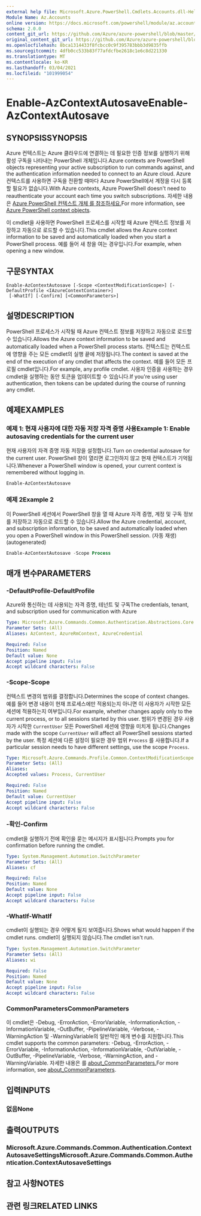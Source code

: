 ```yaml
---
external help file: Microsoft.Azure.PowerShell.Cmdlets.Accounts.dll-Help.xml
Module Name: Az.Accounts
online version: https://docs.microsoft.com/powershell/module/az.accounts/enable-azcontextautosave
schema: 2.0.0
content_git_url: https://github.com/Azure/azure-powershell/blob/master/src/Accounts/Accounts/help/Enable-AzContextAutosave.md
original_content_git_url: https://github.com/Azure/azure-powershell/blob/master/src/Accounts/Accounts/help/Enable-AzContextAutosave.md
ms.openlocfilehash: 8bca1314433f8fcbcc0c9f395783bbb3d9835ffb
ms.sourcegitcommit: 4dfb0cc533b83f77afdcfbe2618c1e6c8d221330
ms.translationtype: MT
ms.contentlocale: ko-KR
ms.lasthandoff: 03/04/2021
ms.locfileid: "101999054"
---
```

# <span data-ttu-id="b3cdf-101">Enable-AzContextAutosave</span><span class="sxs-lookup"><span data-stu-id="b3cdf-101">Enable-AzContextAutosave</span></span>

## <span data-ttu-id="b3cdf-102">SYNOPSIS</span><span class="sxs-lookup"><span data-stu-id="b3cdf-102">SYNOPSIS</span></span>
<span data-ttu-id="b3cdf-103">Azure 컨텍스트는 Azure 클라우드에 연결하는 데 필요한 인증 정보를 실행하기 위해 활성 구독을 나타내는 PowerShell 개체입니다.</span><span class="sxs-lookup"><span data-stu-id="b3cdf-103">Azure contexts are PowerShell objects representing your active subscription to run commands against, and the authentication information needed to connect to an Azure cloud.</span></span> <span data-ttu-id="b3cdf-104">Azure 컨텍스트를 사용하면 구독을 전환할 때마다 Azure PowerShell에서 계정을 다시 등록할 필요가 없습니다.</span><span class="sxs-lookup"><span data-stu-id="b3cdf-104">With Azure contexts, Azure PowerShell doesn't need to reauthenticate your account each time you switch subscriptions.</span></span> <span data-ttu-id="b3cdf-105">자세한 내용은 [Azure PowerShell 컨텍스트 개체 를 참조하세요.](https://docs.microsoft.com/powershell/azure/context-persistence)</span><span class="sxs-lookup"><span data-stu-id="b3cdf-105">For more information, see [Azure PowerShell context objects](https://docs.microsoft.com/powershell/azure/context-persistence).</span></span>

<span data-ttu-id="b3cdf-106">이 cmdlet을 사용하면 PowerShell 프로세스를 시작할 때 Azure 컨텍스트 정보를 저장하고 자동으로 로드할 수 있습니다.</span><span class="sxs-lookup"><span data-stu-id="b3cdf-106">This cmdlet allows the Azure context information to be saved and automatically loaded when you start a PowerShell process.</span></span> <span data-ttu-id="b3cdf-107">예를 들어 새 창을 여는 경우입니다.</span><span class="sxs-lookup"><span data-stu-id="b3cdf-107">For example, when opening a new window.</span></span>

## <span data-ttu-id="b3cdf-108">구문</span><span class="sxs-lookup"><span data-stu-id="b3cdf-108">SYNTAX</span></span>

```
Enable-AzContextAutosave [-Scope <ContextModificationScope>] [-DefaultProfile <IAzureContextContainer>]
 [-WhatIf] [-Confirm] [<CommonParameters>]
```

## <span data-ttu-id="b3cdf-109">설명</span><span class="sxs-lookup"><span data-stu-id="b3cdf-109">DESCRIPTION</span></span>

<span data-ttu-id="b3cdf-110">PowerShell 프로세스가 시작될 때 Azure 컨텍스트 정보를 저장하고 자동으로 로드할 수 있습니다.</span><span class="sxs-lookup"><span data-stu-id="b3cdf-110">Allows the Azure context information to be saved and automatically loaded when a PowerShell process starts.</span></span> <span data-ttu-id="b3cdf-111">컨텍스트는 컨텍스트에 영향을 주는 모든 cmdlet의 실행 끝에 저장됩니다.</span><span class="sxs-lookup"><span data-stu-id="b3cdf-111">The context is saved at the end of the execution of any cmdlet that affects the context.</span></span> <span data-ttu-id="b3cdf-112">예를 들어 모든 프로필 cmdlet입니다.</span><span class="sxs-lookup"><span data-stu-id="b3cdf-112">For example, any profile cmdlet.</span></span> <span data-ttu-id="b3cdf-113">사용자 인증을 사용하는 경우 cmdlet을 실행하는 동안 토큰을 업데이트할 수 있습니다.</span><span class="sxs-lookup"><span data-stu-id="b3cdf-113">If you're using user authentication, then tokens can be updated during the course of running any cmdlet.</span></span>

## <span data-ttu-id="b3cdf-114">예제</span><span class="sxs-lookup"><span data-stu-id="b3cdf-114">EXAMPLES</span></span>

### <span data-ttu-id="b3cdf-115">예제 1: 현재 사용자에 대한 자동 저장 자격 증명 사용</span><span class="sxs-lookup"><span data-stu-id="b3cdf-115">Example 1: Enable autosaving credentials for the current user</span></span>

<span data-ttu-id="b3cdf-116">현재 사용자의 자격 증명 자동 저장을 설정합니다.</span><span class="sxs-lookup"><span data-stu-id="b3cdf-116">Turn on credential autosave for the current user.</span></span> <span data-ttu-id="b3cdf-117">PowerShell 창이 열리면 로그인하지 않고 현재 컨텍스트가 기억됩니다.</span><span class="sxs-lookup"><span data-stu-id="b3cdf-117">Whenever a PowerShell window is opened, your current context is remembered without logging in.</span></span>

```powershell
Enable-AzContextAutosave
```

### <span data-ttu-id="b3cdf-118">예제 2</span><span class="sxs-lookup"><span data-stu-id="b3cdf-118">Example 2</span></span>

<span data-ttu-id="b3cdf-119">이 PowerShell 세션에서 PowerShell 창을 열 때 Azure 자격 증명, 계정 및 구독 정보를 저장하고 자동으로 로드할 수 있습니다.</span><span class="sxs-lookup"><span data-stu-id="b3cdf-119">Allow the Azure credential, account, and subscription information, to be saved and automatically loaded when you open a PowerShell window in this PowerShell session.</span></span> <span data-ttu-id="b3cdf-120">(자동 재생)</span><span class="sxs-lookup"><span data-stu-id="b3cdf-120">(autogenerated)</span></span>

```powershell <!-- Aladdin Generated Example -->
Enable-AzContextAutosave -Scope Process
```

## <span data-ttu-id="b3cdf-121">매개 변수</span><span class="sxs-lookup"><span data-stu-id="b3cdf-121">PARAMETERS</span></span>

### <span data-ttu-id="b3cdf-122">-DefaultProfile</span><span class="sxs-lookup"><span data-stu-id="b3cdf-122">-DefaultProfile</span></span>

<span data-ttu-id="b3cdf-123">Azure와 통신하는 데 사용되는 자격 증명, 테넌트 및 구독</span><span class="sxs-lookup"><span data-stu-id="b3cdf-123">The credentials, tenant, and subscription used for communication with Azure</span></span>

```yaml
Type: Microsoft.Azure.Commands.Common.Authentication.Abstractions.Core.IAzureContextContainer
Parameter Sets: (All)
Aliases: AzContext, AzureRmContext, AzureCredential

Required: False
Position: Named
Default value: None
Accept pipeline input: False
Accept wildcard characters: False
```

### <span data-ttu-id="b3cdf-124">-Scope</span><span class="sxs-lookup"><span data-stu-id="b3cdf-124">-Scope</span></span>

<span data-ttu-id="b3cdf-125">컨텍스트 변경의 범위를 결정합니다.</span><span class="sxs-lookup"><span data-stu-id="b3cdf-125">Determines the scope of context changes.</span></span> <span data-ttu-id="b3cdf-126">예를 들어 변경 내용이 현재 프로세스에만 적용되는지 아니면 이 사용자가 시작한 모든 세션에 적용하는지 여부입니다.</span><span class="sxs-lookup"><span data-stu-id="b3cdf-126">For example, whether changes apply only to the current process, or to all sessions started by this user.</span></span> <span data-ttu-id="b3cdf-127">범위가 변경된 경우 사용자가 시작한 `CurrentUser` 모든 PowerShell 세션에 영향을 미치게 됩니다.</span><span class="sxs-lookup"><span data-stu-id="b3cdf-127">Changes made with the scope `CurrentUser` will affect all PowerShell sessions started by the user.</span></span> <span data-ttu-id="b3cdf-128">특정 세션에 다른 설정이 필요한 경우 범위 `Process` 를 사용합니다.</span><span class="sxs-lookup"><span data-stu-id="b3cdf-128">If a particular session needs to have different settings, use the scope `Process`.</span></span>

```yaml
Type: Microsoft.Azure.Commands.Profile.Common.ContextModificationScope
Parameter Sets: (All)
Aliases:
Accepted values: Process, CurrentUser

Required: False
Position: Named
Default value: CurrentUser
Accept pipeline input: False
Accept wildcard characters: False
```

### <span data-ttu-id="b3cdf-129">-확인</span><span class="sxs-lookup"><span data-stu-id="b3cdf-129">-Confirm</span></span>

<span data-ttu-id="b3cdf-130">cmdlet을 실행하기 전에 확인을 묻는 메시지가 표시됩니다.</span><span class="sxs-lookup"><span data-stu-id="b3cdf-130">Prompts you for confirmation before running the cmdlet.</span></span>

```yaml
Type: System.Management.Automation.SwitchParameter
Parameter Sets: (All)
Aliases: cf

Required: False
Position: Named
Default value: None
Accept pipeline input: False
Accept wildcard characters: False
```

### <span data-ttu-id="b3cdf-131">-WhatIf</span><span class="sxs-lookup"><span data-stu-id="b3cdf-131">-WhatIf</span></span>

<span data-ttu-id="b3cdf-132">cmdlet이 실행되는 경우 어떻게 될지 보여줍니다.</span><span class="sxs-lookup"><span data-stu-id="b3cdf-132">Shows what would happen if the cmdlet runs.</span></span>
<span data-ttu-id="b3cdf-133">cmdlet이 실행되지 않습니다.</span><span class="sxs-lookup"><span data-stu-id="b3cdf-133">The cmdlet isn't run.</span></span>

```yaml
Type: System.Management.Automation.SwitchParameter
Parameter Sets: (All)
Aliases: wi

Required: False
Position: Named
Default value: None
Accept pipeline input: False
Accept wildcard characters: False
```

### <span data-ttu-id="b3cdf-134">CommonParameters</span><span class="sxs-lookup"><span data-stu-id="b3cdf-134">CommonParameters</span></span>
<span data-ttu-id="b3cdf-135">이 cmdlet은 -Debug, -ErrorAction, -ErrorVariable, -InformationAction, -InformationVariable, -OutBuffer, -PipelineVariable, -Verbose, -WarningAction 및 -WarningVariable의 일반적인 매개 변수를 지원합니다.</span><span class="sxs-lookup"><span data-stu-id="b3cdf-135">This cmdlet supports the common parameters: -Debug, -ErrorAction, -ErrorVariable, -InformationAction, -InformationVariable, -OutVariable, -OutBuffer, -PipelineVariable, -Verbose, -WarningAction, and -WarningVariable.</span></span> <span data-ttu-id="b3cdf-136">자세한 내용은 를 [about_CommonParameters.](http://go.microsoft.com/fwlink/?LinkID=113216)</span><span class="sxs-lookup"><span data-stu-id="b3cdf-136">For more information, see [about_CommonParameters](http://go.microsoft.com/fwlink/?LinkID=113216).</span></span>

## <span data-ttu-id="b3cdf-137">입력</span><span class="sxs-lookup"><span data-stu-id="b3cdf-137">INPUTS</span></span>

### <span data-ttu-id="b3cdf-138">없음</span><span class="sxs-lookup"><span data-stu-id="b3cdf-138">None</span></span>

## <span data-ttu-id="b3cdf-139">출력</span><span class="sxs-lookup"><span data-stu-id="b3cdf-139">OUTPUTS</span></span>

### <span data-ttu-id="b3cdf-140">Microsoft.Azure.Commands.Common.Authentication.ContextAutosaveSettings</span><span class="sxs-lookup"><span data-stu-id="b3cdf-140">Microsoft.Azure.Commands.Common.Authentication.ContextAutosaveSettings</span></span>

## <span data-ttu-id="b3cdf-141">참고 사항</span><span class="sxs-lookup"><span data-stu-id="b3cdf-141">NOTES</span></span>

## <span data-ttu-id="b3cdf-142">관련 링크</span><span class="sxs-lookup"><span data-stu-id="b3cdf-142">RELATED LINKS</span></span>
